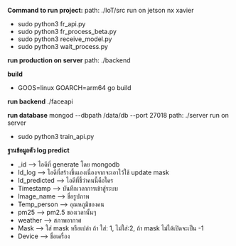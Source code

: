 **Command to run project:**
path: ./IoT/src run on jetson nx xavier
- sudo python3 fr_api.py
- sudo python3 fr_process_beta.py
- sudo python3 receive_model.py
- sudo python3 wait_process.py

**run production on server**
path: ./backend

**build**
- GOOS=linux GOARCH=arm64 go build

**run backend**
./faceapi

**run database**
mongod --dbpath /data/db --port 27018
path: ./server run on server
- sudo python3 train_api.py 

<!-- logpredict -->
**ฐานข้อมูลตัว log predict**

- _id --> ไอดีที่ generate โดย mongodb
- Id_log —> ไอดีที่สร้างขึ้นเองเนื่องจากจะเอาไว้ใช้ update mask
- Id_predicted —> ไอดีที่ชี้ว่าคนนี้คือใคร
- Timestamp —> บันทึกเวลาการเข้าสู่ระบบ
- Image_name —> ชื่อรูปภาพ
- Temp_person —> อุณหภูมิของคน
- pm25 —> pm2.5 ของเวลานั้นๆ
- weather —> สภาพอากาศ
- Mask —> ใส่ mask หรือเปล่า ถ้า ใส่: 1, ไม่ใส่:2, ถ้า mask ไม่ได้เปิดจะเป็น -1
- Device —> ชื่อเครื่อง
